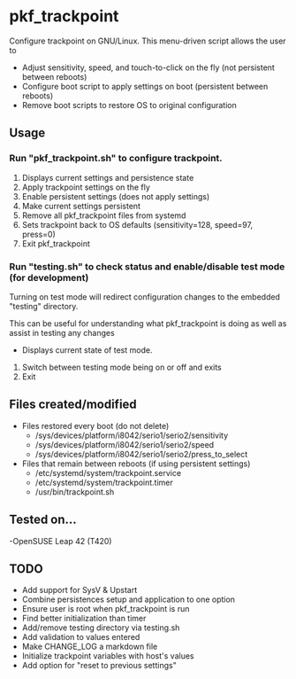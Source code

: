 # pkf_trackpoint
Configure trackpoint on GNU/Linux.  This menu-driven script allows the user to
  - Adjust sensitivity, speed, and touch-to-click on the fly (not persistent between reboots)
  - Configure boot script to apply settings on boot (persistent between reboots)
  - Remove boot scripts to restore OS to original configuration

## Usage
### Run "pkf_trackpoint.sh" to configure trackpoint.
  1. Displays current settings and persistence state
  2. Apply trackpoint settings on the fly
  3. Enable persistent settings (does not apply settings)
  4. Make current settings persistent
  5. Remove all pkf_trackpoint files from systemd
  6. Sets trackpoint back to OS defaults (sensitivity=128, speed=97, press=0)
  0. Exit pkf_trackpoint

### Run "testing.sh" to check status and enable/disable test mode (for development)
Turning on test mode will redirect configuration changes to the embedded "testing" directory.

This can be useful for understanding what pkf_trackpoint is doing as well as assist in testing any changes
  - Displays current state of test mode.  
  1. Switch between testing mode being on or off and exits
  0. Exit

## Files created/modified
  - Files restored every boot (do not delete)
    + /sys/devices/platform/i8042/serio1/serio2/sensitivity
    + /sys/devices/platform/i8042/serio1/serio2/speed
    + /sys/devices/platform/i8042/serio1/serio2/press_to_select
  - Files that remain between reboots (if using persistent settings)
    + /etc/systemd/system/trackpoint.service
    + /etc/systemd/system/trackpoint.timer
    + /usr/bin/trackpoint.sh

## Tested on...
  -OpenSUSE Leap 42 (T420)

## TODO
  - Add support for SysV & Upstart
  - Combine persistences setup and application to one option
  - Ensure user is root when pkf_trackpoint is run
  - Find better initialization than timer
  - Add/remove testing directory via testing.sh
  - Add validation to values entered
  - Make CHANGE_LOG a markdown file
  - Initialize trackpoint variables with host's values
  - Add option for "reset to previous settings"
